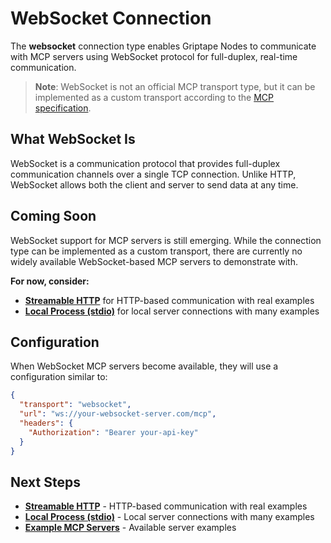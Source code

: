 # WebSocket Connection

The **websocket** connection type enables Griptape Nodes to communicate with MCP servers using WebSocket protocol for full-duplex, real-time communication.

> **Note**: WebSocket is not an official MCP transport type, but it can be implemented as a custom transport according to the [MCP specification](https://modelcontextprotocol.io/specification/2025-06-18/basic/transports).

## What WebSocket Is

WebSocket is a communication protocol that provides full-duplex communication channels over a single TCP connection. Unlike HTTP, WebSocket allows both the client and server to send data at any time.

## Coming Soon

WebSocket support for MCP servers is still emerging. While the connection type can be implemented as a custom transport, there are currently no widely available WebSocket-based MCP servers to demonstrate with.

**For now, consider:**

- **[Streamable HTTP](./streamable_http.md)** for HTTP-based communication with real examples
- **[Local Process (stdio)](./stdio.md)** for local server connections with many examples

## Configuration

When WebSocket MCP servers become available, they will use a configuration similar to:

```json
{
  "transport": "websocket",
  "url": "ws://your-websocket-server.com/mcp",
  "headers": {
    "Authorization": "Bearer your-api-key"
  }
}
```

## Next Steps

- **[Streamable HTTP](./streamable_http.md)** - HTTP-based communication with real examples
- **[Local Process (stdio)](./stdio.md)** - Local server connections with many examples
- **[Example MCP Servers](../servers/index.md)** - Available server examples
